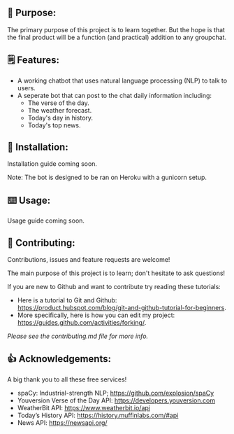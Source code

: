 ## 📖 Purpose: 

The primary purpose of this project is to learn together. 
But the hope is that the final product will be a function (and practical) addition to any groupchat.

## 🗒 Features:
	
- A working chatbot that uses natural language processing (NLP) to talk to users.
- A seperate bot that can post to the chat daily information including:
	- The verse of the day.
	- The weather forecast.
	- Today's day in history.
	- Today's top news.

## 🔨 Installation: 

Installation guide coming soon.

Note: The bot is designed to be ran on Heroku with a gunicorn setup.

## ⌨️ Usage: 

Usage guide coming soon.

## 🤝 Contributing:

Contributions, issues and feature requests are welcome!

The main purpose of this project is to learn; don't hesitate to ask questions!

If you are new to Github and want to contribute try reading these tutorials:

- Here is a tutorial to Git and Github: https://product.hubspot.com/blog/git-and-github-tutorial-for-beginners.
- More specifically, here is how you can edit my project: https://guides.github.com/activities/forking/.

*Please see the contributing.md file for more info.*

## 👍 Acknowledgements:

A big thank you to all these free services!

- spaCy: Industrial-strength NLP; https://github.com/explosion/spaCy
- Youversion Verse of the Day API: https://developers.youversion.com
- WeatherBit API: https://www.weatherbit.io/api
- Today’s History API: https://history.muffinlabs.com/#api
- News API: https://newsapi.org/
